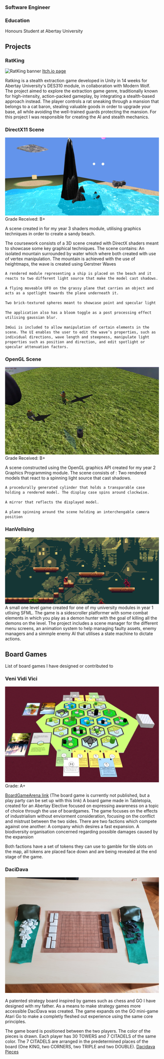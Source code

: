 ### Software Engineer

### Education
Honours Student at Abertay University

## Projects
### RatKing

![RatKing banner](/assets/img/ratking_banner.jpg)
[Itch.io page](https://cloud-kelpie.itch.io/ratking)

Ratking is a stealth extraction game developed in Unity in 14 weeks for Abertay University's DES310 module, in collaboration with Modern Wolf. The project aimed to explore the extraction game genre, traditionally known for high-intensity, action-packed gameplay, by integrating a stealth-based approach instead. The player controls a rat sneaking through a mansion that belongs to a cat baron, stealing valuable goods in order to upgrade your base, all while avoiding the well-trained guards protecting the mansion. For this project I was responsible for creating the  AI and stealth mechanics.



### DirectX11 Scene

![Shaders banner](/assets/img/DirectX11_Scene.png)
Grade Received: B+

A scene created in for my year 3 shaders module, utilising graphics techniques in order to create a sandy beach.

The coursework consists of a 3D scene created with DirectX shaders meant to showcase some key graphical techniques. The scene contains:
    An isolated mountain surrounded by water which where both created with use of vertex manipulation. The mountain is achieved with the use of heightmaps, the wave is created using Gerstner Waves 

    A rendered module representing a ship is placed on the beach and it reacts to two different light source that make the model cast shadows.

    A flying moveable UFO on the grassy plane that carries an object and acts as a spotlight towards the plane underneath it.
    
    Two brick-textured spheres meant to showcase point and specular light
    
    The application also has a bloom toggle as a post processing effect utilising gaussian blur.
    
    ImGui is included to allow manipulation of certain elements in the scene. The UI enables the user to edit the wave’s properties, such as individual directions, wave length and steepness, manipulate light properties such as position and direction, and edit spotlight or specular attenuation factors. 




### OpenGL Scene
![OpenGL banner](/assets/img/OpenGL_Banner.png)
Grade Received: B+

A scene constructed using the OpenGL graphics API created for my year 2 Graphics Programming module. 
The scene consists of :
    Two rendered models that react to a spinning light source that cast shadows.
    
    A procedurally generated cylinder that holds a transparable case holding a rendered model. The display case spins around clockwise.
    
    A mirror that reflects the displayed model.
    
    A plane spinning around the scene holding an interchengable camera position



### HanVellsing
![HanVellsing Banner](assets/img/HanVellsing_Banner.png)
A small one level game created for one of my university modules in year 1 utlising SFML.
The game is a sidescroller platformer with some combat elements in which you play as a demon hunter with the goal of killing all the demons on the level. The project includes a scene manager for the different menu screens, an animation system to help managing faulty assets, enemy managers and a simmple enemy AI that utilises a state machine to dictate actions.




## Board Games

List of board games I have designed or contributed to
### Veni Vidi Vici
![VVV banner](/assets/img/VeniVidiVici_Banner.png)
Grade: A+

[BoardGameArena link](https://tabletopia.com/games/enviorment-game-5tnj74/play-now)
(The board game is currently not published, but a play party can be set up with this link)
A board game made in Tabletopia, created for an Abertay Elective focused on expressing awareness on a topic of choice through the use of boardgames.
The game focuses on the effects of industrialism without enviorment consideration, focusing on the conflict and mistrust between the two sides.
There are two factions which compete against one another:
    A company which desires a fast expansion.
    A biodiversity organisation concerned regarding possible damages caused by the expansion

Both factions have a set of tokens they can use to gamble for tile slots on the map, all tokens are placed face down and are being revealed at the end stage of the game.


### DaciDava
![Dacidava Banner](/assets/img/Dacidava_Banner.jpg)

A patented strategy board inspired by games such as chess and GO I have designed with my father.
As a means to make strategy games more accessible DaciDava was created. The game expands on the GO mini-game Atari Go to make a completly fleshed out experience using the same core principles.

The game board is positioned between the two players. The color of the pieces is drawn.
Each player has 30 TOWERS and 7 CITADELS of the same color. The 7 CITADELS are arranged in the
predetermined places of the board (One KING, two CORNERS, two TRIPLE and two DOUBLE).
[Dacidava Pieces](/assets/img/Dacidava_Pieces.png)





